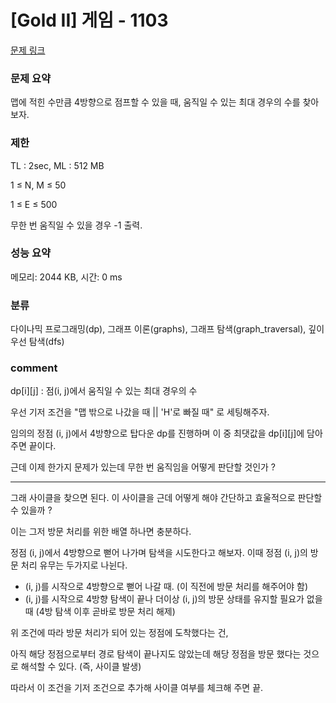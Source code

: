 
# [Gold II] 게임 - 1103

[문제 링크](https://www.acmicpc.net/problem/1103)

### 문제 요약

<p> 맵에 적힌 수만큼 4방향으로 점프할 수 있을 때, 움직일 수 있는 최대 경우의 수를 찾아보자. </p>

### 제한

TL : 2sec, ML : 512 MB

1 ≤ N, M ≤ 50

1 ≤ E ≤ 500

무한 번 움직일 수 있을 경우 -1 출력.

### 성능 요약

메모리: 2044 KB, 시간: 0 ms

### 분류

다이나믹 프로그래밍(dp), 그래프 이론(graphs), 그래프 탐색(graph_traversal), 깊이 우선 탐색(dfs)

### comment

dp[i][j] : 점(i, j)에서 움직일 수 있는 최대 경우의 수

우선 기저 조건을 "맵 밖으로 나갔을 때 || 'H'로 빠질 때" 로 세팅해주자.

임의의 정점 (i, j)에서 4방향으로 탑다운 dp를 진행하며 이 중 최댓값을 dp[i][j]에 담아 주면 끝이다.

근데 이제 한가지 문제가 있는데 무한 번 움직임을 어떻게 판단할 것인가 ?

-----------------------------------------------------------------------------------------------------------------------------------------------------------------------

그래 사이클을 찾으면 된다. 이 사이클을 근데 어떻게 해야 간단하고 효울적으로 판단할 수 있을까 ?

이는 그저 방문 처리를 위한 배열 하나면 충분하다.

정점 (i, j)에서 4방향으로 뻗어 나가며 탐색을 시도한다고 해보자. 이때 정점 (i, j)의 방문 처리 유무는 두가지로 나뉜다.

* (i, j)를 시작으로 4방향으로 뻗어 나갈 때. (이 직전에 방문 처리를 해주어야 함)
* (i, j)를 시작으로 4방향 탐색이 끝나 더이상 (i, j)의 방문 상태를 유지할 필요가 없을 때 (4방 탐색 이후 곧바로 방문 처리 해제)

위 조건에 따라 방문 처리가 되어 있는 정점에 도착했다는 건,

아직 해당 정점으로부터 경로 탐색이 끝나지도 않았는데 해당 정점을 방문 했다는 것으로 해석할 수 있다. (즉, 사이클 발생)

따라서 이 조건을 기저 조건으로 추가해 사이클 여부를 체크해 주면 끝.
